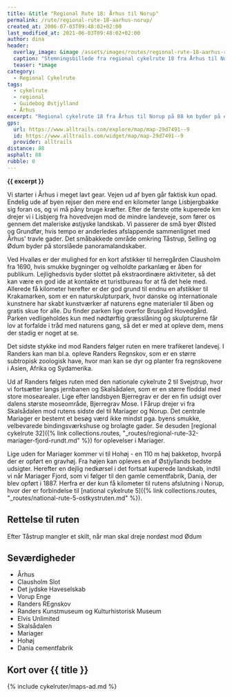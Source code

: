 ```yaml
---
title: &title "Regional Rute 18: Århus til Norup"
permalink: /rute/regional-rute-18-aarhus-norup/
created_at: 2006-07-03T09:48:02+02:00
last_modified_at: 2021-06-03T09:48:02+02:00
author: dina
header:
  overlay_image: &image /assets/images/routes/regional-rute-18-aarhus-randers.jpg
  caption: "Stemningsbillede fra regional cykelrute 18 fra Århus til Norup"
  teaser: *image
category:
  - Regional Cykelrute
tags:
  - cykelrute
  - regional
  - Guidebog Østjylland
  - Århus
excerpt: "Regional cykelrute 18 fra Århus til Norup på 88 km byder på en hård start, hvor du for alvor kan krumme ryggen og lege professionel cykelrytter. Men med gang i blodomløbet er du klar på en afvekslende rute med mulighed for interessante afstikkere i Kronjyllands smukke landskaber."
gps:
  url: https://www.alltrails.com/explore/map/map-29d7491--9
  id: https://www.alltrails.com/widget/map/map-29d7491--9
  provider: alltrails
distance: 88
asphalt: 88
rubble: 0
---
```


**{{ excerpt }}**

Vi starter i Århus i meget lavt gear. Vejen ud af byen går faktisk kun opad. Endelig ude af byen rejser den mere end en kilometer lange Lisbjergbakke sig foran os, og vi må påny bruge kræfter. Efter de første otte kuperede km drejer vi i Lisbjerg fra hovedvejen mod de mindre landeveje, som fører os gennem det maleriske østjyske landskab. Vi passerer de små byer Ølsted og Grundfør, hvis tempo er anderledes afslappende sammenlignet med Århus' travle gader. Det småbakkede område omkring Tåstrup, Selling og Ødum byder på storslåede panoramalandskaber.

Ved Hvalløs er der mulighed for en kort afstikker til herregården Clausholm fra 1690, hvis smukke bygninger og velholdte parkanlæg er åben for publikum. Lejlighedsvis byder slottet på ekstraordinære aktiviteter, så det kan være en god ide at kontakte et turistbureau for at få det hele med. Allerede få kilometer herefter er der god grund til endnu en afstikker til Krakamarken, som er en naturskulpturpark, hvor danske og internationale kunstnere har skabt kunstværker af naturens egne materialer til åben og gratis skue for alle. Du finder parken lige overfor Brusgård Hovedgård. Parken vedligeholdes kun med nødtørftig græsslåning og skulpturerne får lov at forfalde i tråd med naturens gang, så det er med at opleve dem, mens der stadig er noget at se.

Det sidste stykke ind mod Randers følger ruten en mere trafikeret landevej. I Randers kan man bl.a. opleve Randers Regnskov, som er en større subtropisk zoologisk have, hvor man kan se dyr og planter fra regnskovene i Asien, Afrika og Sydamerika.

Ud af Randers følges ruten med den nationale cykelrute 2 til Svejstrup, hvor vi fortsætter langs jernbanen og Skalsådalen, som er en større floddal med store mosearealer. Lige efter landsbyen Bjerregrav er der en fin udsigt over dalens største moseområde, Bjerregrav Mose. I Fårup drejer vi fra Skalsådalen mod rutens sidste del til Mariager og Norup. Det centrale Mariager er bestemt et besøg værd ikke mindst pga. byens smukke, velbevarede bindingsværkshuse og brolagte gader. Se desuden [regional cykelrute 32]({% link collections.routes, "_routes/regional-rute-32-mariager-fjord-rundt.md" %}) for oplevelser i Mariager.

Lige uden for Mariager kommer vi til Hohøj - en 110 m høj bakketop, hvorpå der er opført en gravhøj. Fra højen kan opleves en af Østjyllands bedste udsigter. Herefter en dejlig nedkørsel i det fortsat kuperede landskab, indtil vi når Mariager Fjord, som vi følger til den gamle cementfabrik, Dania, der blev opført i 1887. Herfra er der kun få kilometer til rutens afslutning i Norup, hvor der er forbindelse til [national cykelrute 5]({% link collections.routes, "_routes/national-rute-5-ostkystruten.md" %}).

## Rettelse til ruten

Efter Tåstrup mangler et skilt, når man skal dreje nordøst mod Ødum

## Seværdigheder

- Århus
- Clausholm Slot
- Det jydske Haveselskab
- Vorup Enge
- Randers REgnskov
- Randers Kunstmuseum og Kulturhistorisk Museum
- Elvis Unlimited
- Skalsådalen
- Mariager
- Hohøj
- Dania cementfabrik

## Kort over {{ title }}

{% include cykelruter/maps-ad.md %}
